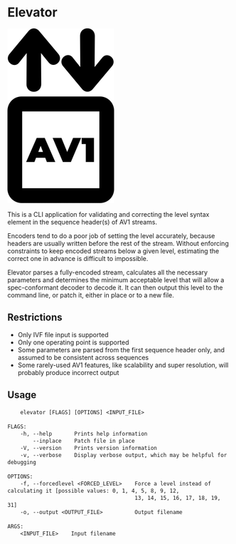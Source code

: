 # Elevator

![Logo](elevator.png)

This is a CLI application for validating and correcting the level syntax element in the sequence header(s) of AV1 streams.

Encoders tend to do a poor job of setting the level accurately, because headers are usually written before the rest of the stream.
Without enforcing constraints to keep encoded streams below a given level, estimating the correct one in advance is difficult to impossible.

Elevator parses a fully-encoded stream, calculates all the necessary parameters and determines the minimum acceptable level that will allow a spec-conformant decoder to decode it. It can then output this level to the command line, or patch it, either in place or to a new file.

## Restrictions
- Only IVF file input is supported
- Only one operating point is supported
- Some parameters are parsed from the first sequence header only, and assumed to be consistent across sequences
- Some rarely-used AV1 features, like scalability and super resolution, will probably produce incorrect output

## Usage
```
    elevator [FLAGS] [OPTIONS] <INPUT_FILE>

FLAGS:
    -h, --help       Prints help information
        --inplace    Patch file in place
    -V, --version    Prints version information
    -v, --verbose    Display verbose output, which may be helpful for debugging

OPTIONS:
    -f, --forcedlevel <FORCED_LEVEL>    Force a level instead of calculating it [possible values: 0, 1, 4, 5, 8, 9, 12,
                                        13, 14, 15, 16, 17, 18, 19, 31]
    -o, --output <OUTPUT_FILE>          Output filename

ARGS:
    <INPUT_FILE>    Input filename
```
